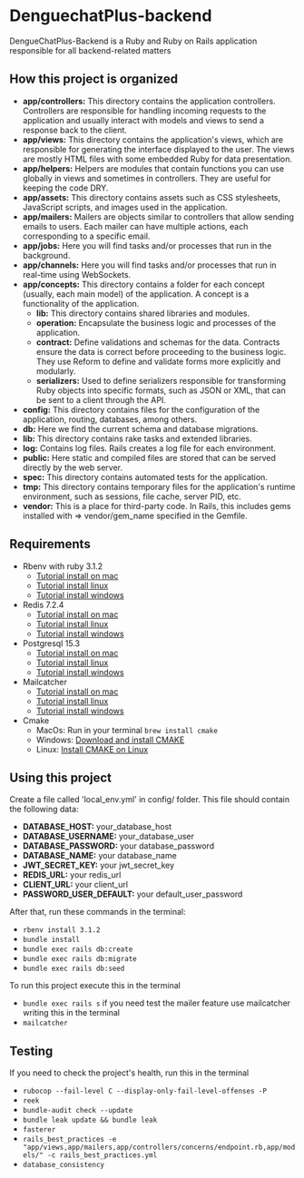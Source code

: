 # DenguechatPlus-backend
DengueChatPlus-Backend is a Ruby and Ruby on Rails application responsible for all backend-related matters

## How this project is organized
- **app/controllers:** This directory contains the application controllers. Controllers are responsible for handling incoming requests to the application and usually interact with models and views to send a response back to the client.  
- **app/views:** This directory contains the application's views, which are responsible for generating the interface displayed to the user. The views are mostly HTML files with some embedded Ruby for data presentation.  
- **app/helpers:** Helpers are modules that contain functions you can use globally in views and sometimes in controllers. They are useful for keeping the code DRY.  
- **app/assets:** This directory contains assets such as CSS stylesheets, JavaScript scripts, and images used in the application.  
- **app/mailers:** Mailers are objects similar to controllers that allow sending emails to users. Each mailer can have multiple actions, each corresponding to a specific email.  
- **app/jobs:** Here you will find tasks and/or processes that run in the background.  
- **app/channels:** Here you will find tasks and/or processes that run in real-time using WebSockets.  
- **app/concepts:** This directory contains a folder for each concept (usually, each main model) of the application. A concept is a functionality of the application.  
  - **lib:** This directory contains shared libraries and modules.  
  - **operation:** Encapsulate the business logic and processes of the application.  
  - **contract:** Define validations and schemas for the data. Contracts ensure the data is correct before proceeding to the business logic. They use Reform to define and validate forms more explicitly and modularly.  
  - **serializers:** Used to define serializers responsible for transforming Ruby objects into specific formats, such as JSON or XML, that can be sent to a client through the API.  
- **config:** This directory contains files for the configuration of the application, routing, databases, among others.  
- **db:** Here we find the current schema and database migrations.  
- **lib:** This directory contains rake tasks and extended libraries.  
- **log:** Contains log files. Rails creates a log file for each environment.  
- **public:** Here static and compiled files are stored that can be served directly by the web server.  
- **spec:** This directory contains automated tests for the application.  
- **tmp:** This directory contains temporary files for the application's runtime environment, such as sessions, file cache, server PID, etc.  
- **vendor:** This is a place for third-party code. In Rails, this includes gems installed with => vendor/gem_name specified in the Gemfile.  

## Requirements
- Rbenv with ruby 3.1.2
  - [Tutorial install on mac](https://www.digitalocean.com/community/tutorials/how-to-install-ruby-on-rails-with-rbenv-on-macos)
  - [Tutorial install linux](https://www.digitalocean.com/community/tutorials/how-to-install-ruby-on-rails-with-rbenv-on-ubuntu-20-04)
  - [Tutorial install windows](https://github.com/ccmywish/rbenv-for-windows)
- Redis 7.2.4
  - [Tutorial install on mac](https://redis.io/docs/latest/operate/oss_and_stack/install/install-redis/install-redis-on-mac-os/)
  - [Tutorial install linux](https://redis.io/docs/latest/operate/oss_and_stack/install/install-redis/install-redis-on-linux/)
  - [Tutorial install windows](https://redis.io/docs/latest/operate/oss_and_stack/install/install-redis/install-redis-on-windows/)
- Postgresql 15.3
    - [Tutorial install on mac](https://www.devart.com/dbforge/postgresql/how-to-install-postgresql-on-macos/)
    - [Tutorial install linux](https://utho.com/docs/linux/how-to-install-postgresql-15-on-ubuntu-22-04/)
    - [Tutorial install windows](https://www.guru99.com/download-install-postgresql.html)
- Mailcatcher
  - [Tutorial install on mac](https://formulae.brew.sh/formula/mailcatcher)
  - [Tutorial install linux](https://blog.eldernode.com/install-mailcatcher-on-ubuntu-20-04/)
  - [Tutorial install windows](https://ipv6.rs/tutorial/Windows_10/MailCatcher/)
- Cmake
  - MacOs: Run in your terminal `brew install cmake `
  - Windows: [Download and install CMAKE](https://cmake.org/download/)
  - Linux: [Install CMAKE on Linux](https://vpsie.com/knowledge-base/how-to-install-cmake-on-ubuntu-20-04/)

## Using this project
Create a file called 'local_env.yml' in config/ folder. This file should contain the following data:
- **DATABASE_HOST:** your_database_host
- **DATABASE_USERNAME:** your_database_user
- **DATABASE_PASSWORD:** your database_password
- **DATABASE_NAME:** your database_name
- **JWT_SECRET_KEY:** your jwt_secret_key
- **REDIS_URL:** your redis_url
- **CLIENT_URL:** your client_url
- **PASSWORD_USER_DEFAULT:** your default_user_password

After that, run these commands in the terminal:
 - `rbenv install 3.1.2`
 - `bundle install`
 - `bundle exec rails db:create`
 - `bundle exec rails db:migrate`
 - `bundle exec rails db:seed`

To run this project execute this in the terminal
- `bundle exec rails s`
 if you need test the mailer feature use mailcatcher writing this in the terminal
- `mailcatcher`

## Testing

If you need to check the project's health, run this in the terminal
- `rubocop --fail-level C --display-only-fail-level-offenses -P`
- `reek`
- `bundle-audit check --update`
- `bundle leak update && bundle leak`
- `fasterer`
- `rails_best_practices -e "app/views,app/mailers,app/controllers/concerns/endpoint.rb,app/models/" -c rails_best_practices.yml`
- `database_consistency`
